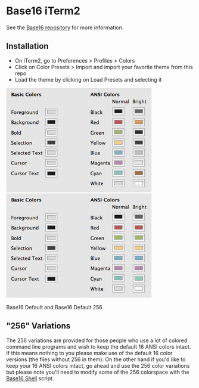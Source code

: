 # Base16 iTerm2

See the [Base16 repository][1] for more information.  

## Installation

+ On iTerm2, go to Preferences > Profiles > Colors
+ Click on Color Presets > Import and import your favorite theme from
  this repo
+ Load the theme by clicking on Load Presets and selecting it

![Base16 Default iTerm2][3]
![Base16 Default iTerm2 256][4]  

Base16 Default and Base16 Default 256

## "256" Variations

The 256 variations are provided for those people who use a lot of
colored command line programs and wish to keep the default 16 ANSI
colors intact. If this means nothing to you please make use of the
default 16 color versions (the files without 256 in them). On the other
hand if you'd like to keep your 16 ANSI colors intact, go ahead and use
the 256 color variations but please note you'll need to modify some of
the 256 colorspace with the [Base16 Shell][2] script.

[1]: https://github.com/base16-project/home
[2]: https://github.com/base16-project/base16-shell
[3]: screenshots/base16-iterm2.png
[4]: screenshots/base16-iterm2-256.png
